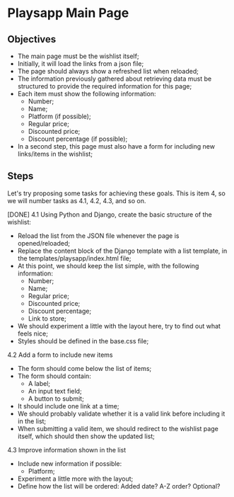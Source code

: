 # Playsapp Main Page

## Objectives
- The main page must be the wishlist itself;
- Initially, it will load the links from a json file;
- The page should always show a refreshed list when reloaded;
- The information previously gathered about retrieving data must be structured to provide the required information for this page;
- Each item must show the following information:
  - Number;
  - Name;
  - Platform (if possible);
  - Regular price;
  - Discounted price;
  - Discount percentage (if possible);
- In a second step, this page must also have a form for including new links/items in the wishlist;


## Steps
Let's try proposing some tasks for achieving these goals. This is item 4, so we will number tasks as 4.1, 4.2, 4.3, and so on.

[DONE] 4.1 Using Python and Django, create the basic structure of the wishlist:

- Reload the list from the JSON file whenever the page is opened/reloaded;
- Replace the content block of the Django template with a list template, in the templates/playsapp/index.html file;
- At this point, we should keep the list simple, with the following information:
  - Number;
  - Name;
  - Regular price;
  - Discounted price;
  - Discount percentage;
  - Link to store;
- We should experiment a little with the layout here, try to find out what feels nice;
- Styles should be defined in the base.css file;


4.2 Add a form to include new items

- The form should come below the list of items;
- The form should contain:
  - A label;
  - An input text field;
  - A button to submit;
- It should include one link at a time;
- We should probably validate whether it is a valid link before including it in the list;
- When submitting a valid item, we should redirect to the wishlist page itself, which should then show the updated list;

4.3 Improve information shown in the list

- Include new information if possible:
  - Platform;
- Experiment a little more with the layout;
- Define how the list will be ordered: Added date? A-Z order? Optional?